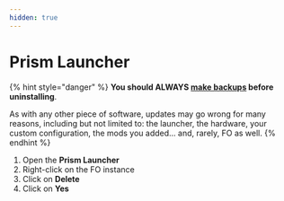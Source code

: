 ```yaml
---
hidden: true
---
```


# Prism Launcher

{% hint style="danger" %}
**You should ALWAYS [make backups](../backup/prism-launcher.md) before uninstalling**.

As with any other piece of software, updates may go wrong for many reasons, including but not limited to: the launcher, the hardware, your custom configuration, the mods you added... and, rarely, FO as well.
{% endhint %}

1. Open the **Prism Launcher**
2. Right-click on the FO instance
3. Click on **Delete**
4. Click on **Yes**
